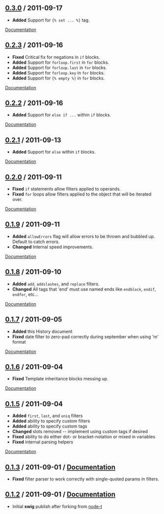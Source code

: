 ## [0.3.0](https://github.com/paularmstrong/swig/tree/0.3.0) / 2011-09-17

* **Added** Support for `{% set ... %}` tag.

[Documentation](https://github.com/paularmstrong/swig/tree/0.3.0/docs)

## [0.2.3](https://github.com/paularmstrong/swig/tree/0.2.3) / 2011-09-16

* **Fixed** Critical fix for negations in `if` blocks.
* **Added** Support for `forloop.first` in `for` blocks.
* **Added** Support for `forloop.last` in `for` blocks.
* **Added** Support for `forloop.key` in `for` blocks.
* **Added** Support for `{% empty %}` in `for` blocks.

[Documentation](https://github.com/paularmstrong/swig/tree/0.2.3/docs)

## [0.2.2](https://github.com/paularmstrong/swig/tree/0.2.2) / 2011-09-16

* **Added** Support for `else if ...` within `if` blocks.

[Documentation](https://github.com/paularmstrong/swig/tree/0.2.2/docs)

## [0.2.1](https://github.com/paularmstrong/swig/tree/0.2.1) / 2011-09-13

* **Added** Support for `else` within `if` blocks.

[Documentation](https://github.com/paularmstrong/swig/tree/0.2.1/docs)

## [0.2.0](https://github.com/paularmstrong/swig/tree/0.2.0) / 2011-09-11

* **Fixed** `if` statements allow filters applied to operands.
* **Fixed** `for` loops allow filters applied to the object that will be iterated over.

[Documentation](https://github.com/paularmstrong/swig/tree/0.2.0/docs)

## [0.1.9](https://github.com/paularmstrong/swig/tree/0.1.9) / 2011-09-11

* **Added** `allowErrors` flag will allow errors to be thrown and bubbled up. Default to catch errors.
* **Changed** Internal speed improvements.

[Documentation](https://github.com/paularmstrong/swig/tree/0.1.9/docs)

## [0.1.8](https://github.com/paularmstrong/swig/tree/0.1.8) / 2011-09-10

* **Added** `add`, `addslashes`, and `replace` filters.
* **Changed** All tags that 'end' must use named ends like `endblock`, `endif`, `endfor`, etc...

[Documentation](https://github.com/paularmstrong/swig/tree/0.1.8/docs)

## [0.1.7](https://github.com/paularmstrong/swig/tree/0.1.7) / 2011-09-05

* **Added** this History document
* **Fixed** date filter to zero-pad correctly during september when using 'm' format

[Documentation](https://github.com/paularmstrong/swig/tree/0.1.7/docs)

## [0.1.6](https://github.com/paularmstrong/swig/tree/0.1.6) / 2011-09-04

* **Fixed** Template inheritance blocks messing up.

[Documentation](https://github.com/paularmstrong/swig/tree/0.1.6/docs)

## [0.1.5](https://github.com/paularmstrong/swig/tree/0.1.5) / 2011-09-04

* **Added** `first`, `last`, and `uniq` filters
* **Added** ability to specify custom filters
* **Added** ability to specify custom tags
* **Changed** slots removed -- implement using custom tags if desired
* **Fixed** ability to do either dot- or bracket-notation or mixed in variables
* **Fixed** internal parsing helpers

[Documentation](https://github.com/paularmstrong/swig/tree/0.1.5/docs)

## [0.1.3](https://github.com/paularmstrong/swig/tree/0.1.3) / 2011-09-01 / [Documentation](https://github.com/paularmstrong/swig/tree/0.1.3/docs)

* **Fixed** filter parser to work correctly with single-quoted params in filters.

## [0.1.2](https://github.com/paularmstrong/swig/tree/0.1.2) / 2011-09-01 / [Documentation](https://github.com/paularmstrong/swig/tree/0.1.2/docs)

* Initial **swig** publish after forking from [node-t](https://github.com/skid/node-t)
